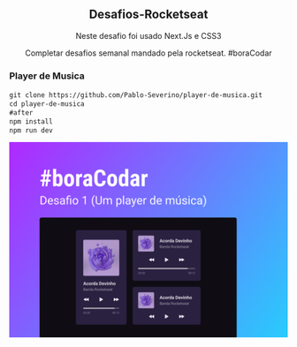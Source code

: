 <div align="center">
  <h2>Desafios-Rocketseat</h2>
  <p>Neste desafio foi usado Next.Js e CSS3</p>
  <p>Completar desafios semanal mandado pela rocketseat. #boraCodar</p>
</div>

<h3>Player de Musica</h3>

```shell
git clone https://github.com/Pablo-Severino/player-de-musica.git
cd player-de-musica
#after
npm install
npm run dev
```
<p align="center">
  <img src="./public/Capa.svg" />
</p>
